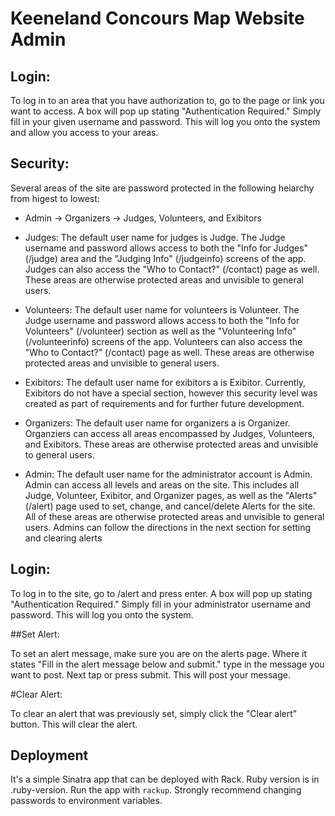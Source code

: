 # Keeneland Concours Map Website Admin

## Login:

To log in to an area that you have authorization to, go to the page or link you want to access.  A box will pop up stating "Authentication Required."  Simply fill in your given username and password.  This will log you onto the system and allow you access to your areas.

## Security:

Several areas of the site are password protected in the following heiarchy from higest to lowest:

- Admin ->  Organizers -> Judges, Volunteers, and Exibitors

- Judges:   The default user name for judges is Judge.  The Judge username and password allows access to both the "Info for Judges" (/judge) area and the "Judging Info" (/judgeinfo) screens of the app.  Judges can also access the "Who to Contact?" (/contact) page as well.  These areas are otherwise protected areas and unvisible to general users.

- Volunteers:   The default user name for volunteers is Volunteer.  The Judge username and password allows access to both the "Info for Volunteers" (/volunteer) section as well as the "Volunteering Info" (/volunteerinfo) screens of the app.  Volunteers can also access the "Who to Contact?" (/contact) page as well.  These areas are otherwise protected areas and unvisible to general users.

- Exibitors:   The default user name for exibitors a is Exibitor.  Currently, Exibitors do not have a special section, however this security level was created as part of requirements and for further future development.

- Organizers:   The default user name for organizers a is Organizer.  Organziers can access all areas encompassed by Judges, Volunteers, and Exibitors. These areas are otherwise protected areas and unvisible to general users.

- Admin:   The default user name for the administrator account is Admin.  Admin can access all levels and areas on the site. This includes all Judge, Volunteer, Exibitor, and Organizer pages, as well as the "Alerts" (/alert) page used to set, change, and cancel/delete Alerts for the site.  All of these areas are otherwise protected areas and unvisible to general users.  Admins can follow the directions in the next section for setting and clearing alerts

## Login:

To log in to the site, go to /alert and press enter.  A box will pop up stating "Authentication Required." Simply fill in your administrator username and password.  This will log you onto the system.

##Set Alert:

To set an alert message, make sure you are on the alerts page.  Where it states "Fill in the alert message below and submit." type in the message you want to post.  Next tap or press submit.  This will post your message.

#Clear Alert:

To clear an alert that was previously set, simply click the "Clear alert" button.  This will clear the alert.


## Deployment

It's a simple Sinatra app that can be deployed with Rack. Ruby version is in .ruby-version.
Run the app with `rackup`. Strongly recommend changing passwords to environment variables.
